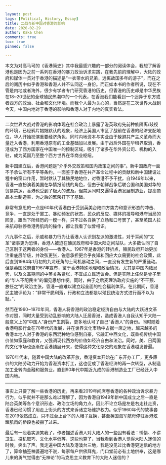 ```yaml
---

layout: post
tags: [Political, History, Essay]
title: 二战与新中国对香港的影响
date: 2020-02-29
author: Kaka Chen
comments: true
toc: true
pinned: false

---
```

本文为对高马可的《香港简史》其中我最感兴趣的一部分的阅读体会，我想了解香港也是因为之前一系列在香港的暴力政治诉求实践，在我先前的理解中，大陆的政府和媒体一贯对于香港的描述是“一衣带水的兄弟，远离故国多年的游子”，而在之后的阅历中似乎香港和香港人并不认同这一身份。而正如本书的作者所说，现在不管是内地或者海外，很少有学者专门研究香港的历史，但香港的历史却是中华民族在18~20世纪的全球殖民热潮中的一个代表，在香港我们能看到一个迥异于东方或者西方的政治、社会和文化环境。而我个人最为关心的，当然是在二次世界大战到今天，中国内地对于香港的影响和香港人对于内地的真实看法。

---
二次世界大战对香港的影响体现在社会政治上暴露了港英政府先前种族隔离/歧视的环境，已经鸦片娼妓默认的现象，经济上英国人市区了战前在香港的经济支配地位，华人开始扮演重要经济角色，同时内地资本与实业由于躲避共产主义革命而大量迁入香港，利用香港原有的工业基础加以发展。由于战后外国在华租界取消，香港成为了西方国家在中国唯一的控制区域，吸引了诸多在华外资公司、机构的入驻，成为英国乃至整个西方世界在华商业枢纽。

新中国建立后，香港问题是“介乎外交政策和国内政策之间的事”。新中国政府一面不予承认所有不平等条约，一面鉴于香港在共产革命过程中的贡献和新中国建设过程中的窗口作用，暂时默认了其殖民地地位，对香港不予干扰。自1949年以来，香港一直扮演着美国在华情报前线的角色，但由于朝鲜战争后联合国和美国对华的贸易禁运，香港也受到了极大的波及。但禁运同时又逼得香港发展制造业，提高商品本土制造率，为之后的繁荣打下了基础。

非常有意思的一点是60年代香港由于受到英美台陆四方势力和意识形态的冲击、竞争，一直是处于罢工、暴动频发的状态，民众的反应、媒体的报导和港府当局的回复，跟当下所经历的一模一样，只不过各自换了立场和口号罢了，甚至英国人拉来航母驻停香港秀肌肉的操作，都让我看了似曾相识。

六九事件之后，示威和暴力行为让香港人认识到左派的激进性，对于耳闻的“文革”诸事更为恐惧，香港人被迫在殖民政府和中国大陆之间站队，大多数认同了自己区别于这两者的身份——香港人。1967年是香港的转折点，殖民政府开始更加注重底层阶级，并改弦更张，锐意承担更合乎良知和回应大众需要的社会政策，此后直到1984年1月初的九龙旺角的士司机暴动之间，一直没有发生新的严重骚动。但是英国政府自1967年宣布，鉴于香港特殊地理和政治情况，尤其是中国内陆局势，以及文革期间的中英关系紧张，不宜成立民选议会。但是实际上任然是骨子里的“华人不配民主”的偏见思想作梗。同时，由于之后麦理浩政府实施的“不干预、放任之”的政治主张，香港一直难以建立起全面的社会福利体系。在此期间，香港民主被评论为：“非常干脆利落，行政和立法都是以殖民统治方式进行而不以为耻。”、

然而在1960~1970年间，香港人将香港的政治稳定经济自由与大陆的大跃进文革作对照，同时大量受到动乱影响的大陆人迁居香港，造成香港人自我认知于大陆一般意义上的“中国人”身份产生割裂，更多地认可了自己“香港人”的身份。同时随着香港电影行业在70年代的发展，并在世界文化市场中占据一席之地，越来越多的香港本地人对于香港的东西混种地位感到自豪，它融汇中西文化，既重视传统中国价值如家庭和教育，又强调现代西方的价值如经济自由和法治。同时，美、日两国的文化市场也逐渐在香港铺展开来，使得这种文化杂交的现象在香港越发普遍。

1970年代末，随着中国大陆的改革开放，香港资本开始在广东开办工厂，更多廉价的大陆劳动力开始为香港资本打工，这也促成了香港经济的再一次转型，从制造加工业转向金融和服务业，直到90年代中期近九成的香港制造业工厂已经迁入中国内地。

---

事实上只要了解一些香港的历史，再来看2019年间席卷香港的各种政治诉求暴力行为，似乎就并不是那么难以理解了，因为香港自1949年新中国成立之后一直是陆台英美等各个意识形态、政治立场的角力点，因此不论立场是左是右走社走资，香港已经习惯了用走上街头的方式来诉诸立场维护权力。似乎1960年代的故事套在2019依然成立，只不过台上台下的人帽子互换，甚至英国海军航母停驻香港炫耀肌肉的桥段也被搬了过来。

最后有一段着实逗笑我了，作者描述香港人对大陆人的一些固有看法：懒惰、不讲卫生、投机取巧、文化水平低等，这些也算了，当我看到香港人觉得大陆人迷信的时候，笑出了声。我走遍中国大陆及港澳台三地，我是没见过比香港更迷信的地方了，算命抽签神婆遍地不说，每家每户供佛拜鬼，门口堂前必有土地供奉，这是哪儿来的勇气觉得由“无神论”的马克思主义教育下的大陆人迷信的？